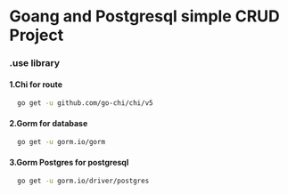 # Goang and Postgresql simple CRUD Project

###  .use library
#### 1.Chi for route
```sh
  go get -u github.com/go-chi/chi/v5
```
#### 2.Gorm for database 
```sh
  go get -u gorm.io/gorm
```
#### 3.Gorm Postgres for postgresql
```sh
  go get -u gorm.io/driver/postgres
```

